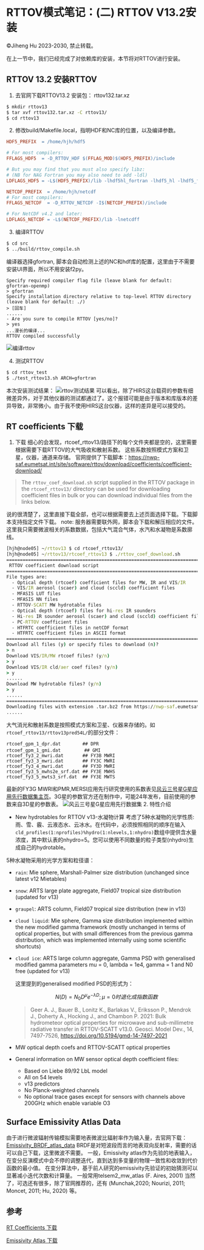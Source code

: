 
# RTTOV模式笔记：(二) RTTOV V13.2安装

&copy;Jiheng Hu 2023-2030, 禁止转载。


在上一节中，我们已经完成了对依赖库的安装，本节将对RTTOV进行安装。

## RTTOV 13.2 安装RTTOV
1. 去官网下载RTTOV13.2 安装包： rttov132.tar.xz
```bash
$ mkdir rttov13
$ tar xvf rttov132.tar.xz -C rttov13/
$ cd rttov13
```

2. 修改build/Makefile.local，指明HDF和NC库的位置，以及编译参数。
```makefile
HDF5_PREFIX  = /home/hjh/hdf5

# For most compilers:
FFLAGS_HDF5  = -D_RTTOV_HDF $(FFLAG_MOD)$(HDF5_PREFIX)/include

# But you may find that you must also specify libz:
# (NB for NAG Fortran you may also need to add -ldl)
LDFLAGS_HDF5 = -L$(HDF5_PREFIX)/lib -lhdf5hl_fortran -lhdf5_hl -lhdf5_fortran -lhdf5 -lz

NETCDF_PREFIX  = /home/hjh/netcdf
# For most compilers:
FFLAGS_NETCDF  = -D_RTTOV_NETCDF -I$(NETCDF_PREFIX)/include

# For NetCDF v4.2 and later:
LDFLAGS_NETCDF = -L$(NETCDF_PREFIX)/lib -lnetcdff
```
3. 编译RTTOV
```bash
$ cd src
$ ../build/rttov_compile.sh
```
编译器选择gfortran, 脚本会自动检测上述的NC和hdf库的配置，这里由于不需要安装UI界面，所以不用安装f2py。
```
Specify required compiler flag file (leave blank for default: gfortran-openmp)
> gfortran
Specify installation directory relative to top-level RTTOV directory (leave blank for default: ./)
> [回车]
......
- Are you sure to compile RTTOV [yes/no]?
> yes
...漫长的编译...
RTTOV compiled successfully
```
![编译rttov](./filzoo/rttov.compile.png) 

4. 测试RTTOV
```bash
$ cd rttov_test
$ ./test_rttov13.sh ARCH=gfortran
```
本次安装测试结果：
![rttov测试结果](./filzoo/rttov_test.png) 
可以看出，除了HIRS这台载荷的参数有细微差异外，对于其他仪器的测试都通过了。这个报错可能是由于版本和库版本的差异导致，非常微小。由于我不使用HIRS这台仪器，这样的差异是可以接受的。



## RT coefficients 下载 
1. 下载
细心的会发现，rtcoef_rttov13/路径下的每个文件夹都是空的，这里需要根据需要下载RTTOV的大气吸收和散射系数。
这些系数按照模式方案和卫星，仪器，通道来存储。
官网提供了下载脚本：https://nwp-saf.eumetsat.int/site/software/rttov/download/coefficients/coefficient-download/ 
> The `rttov_coef_download.sh` script supplied in the RTTOV package in the `rtcoef_rttov13/` directory can be used for downloading coefficient files in bulk or you can download individual files from the links below.  
   
说的很清楚了，这里直接下载全部，也可以根据需要去上述页面选择下载。下载脚本支持指定文件下载。
note: 服务器需要联外网，脚本会下载和解压相应的文件。
这里我只需要微波相关的系数数据，包括大气混合气体，水汽和水凝物是系数廓线。
```cmd
[hjh@node05] ~/rttov13 $ cd rtcoef_rttov13/
[hjh@node05] ~/rttov13/rtcoef_rttov13 $ ./rttov_coef_download.sh 
=========================================================================
 RTTOV coefficient download script
=========================================================================
File types are:
  - Optical depth (rtcoef) coefficient files for MW, IR and VIS/IR
  - VIS/IR aerosol (scaer) and cloud (sccld) coefficient files
  - MFASIS LUT files
  - MFASIS NN files
  - RTTOV-SCATT MW hydrotable files
  - Optical depth (rtcoef) files for hi-res IR sounders
  - Hi-res IR sounder aerosol (scaer) and cloud (sccld) coefficient files
  - PC-RTTOV coefficient files
  - HTFRTC coefficient files in netCDF format
  - HTFRTC coefficient files in ASCII format
=========================================================================
Download all files (y) or specify files to download (n)? 
> n
Download VIS/IR/MW rtcoef files? (y/n) 
> y
Download VIS/IR cld/aer coef files? (y/n) 
> y
......
Download MW hydrotable files? (y/n) 
> y
......
==============================================================================
Downloading files with extension .tar.bz2 from https://nwp-saf.eumetsat.int/downloads/rtcoef_rttov13/rttov13pred101L
......
```

大气消光和散射系数是按照模式方案和卫星、仪器来存储的。如`rtcoef_rttov13/rttov13pred54L/`的部分文件：  

```
rtcoef_gpm_1_dpr.dat 	 	## DPR
rtcoef_gpm_1_gmi.dat　		## GMI  
rtcoef_fy3_2_mwri.dat 		## FY3B MWRI
rtcoef_fy3_3_mwri.dat 		## FY3C MWRI
rtcoef_fy3_4_mwri.dat 		## FY3D MWRI
rtcoef_fy3_5_mwhs2e_srf.dat ## FY3E MWHS
rtcoef_fy3_5_mwts3_srf.dat  ## FY3E MWTS
```

最新的FY3G MWRI和PMR,MERSI应用先行研究使用的系数表见[风云三号星G星应用先行数据集主页](http://satellite.nsmc.org.cn/FY3G/html/APPDATASET.html)。3G星的参数官方还在制作中，可能24年发布，目前使用的参数来自3D星的参数表。
![风云三号星G星应用先行数据集](./filzoo/fy3gappcoeff.png)
2. 特性介绍
- New hydrotables for RTTOV v13-水凝物计算
考虑了5种水凝物的光学性质:雨、雪、霰、云液态水、云冰水。在代码中，必须按照相同的顺序在输入`cld_profiles(1:nprofiles)%hydro(1:nlevels,1:nhydro)`数组中提供含水量浓度，其中默认表的nhydro=5。您可以使用不同数量的粒子类型(nhydro)生成自己的hydrotable。

5种水凝物采用的光学方案和粒径谱：
- `rain`: Mie sphere, Marshall-Palmer size distribution (unchanged since latest v12 Mietables)

- `snow`: ARTS large plate aggregate, Field07 tropical size distribution (updated for v13) 

- `graupel`: ARTS column, Field07 tropical size distribution (new in v13) 

- `cloud liquid`: Mie sphere, Gamma size distribution implemented within the new modified gamma framework (mostly unchanged in terms of optical properties, but with small differences from the previous gamma distribution, which was implemented internally using some scientific shortcuts)

- `cloud ice`: ARTS large column aggregate, Gamma PSD with generalised modified gamma parameters mu = 0, lambda = 1e4, gamma = 1 and N0 free (updated for v13)

	这里提到的generalised modified PSD的形式为：

	$$
	N(D)=N_0 D^\mu e^{-\lambda D}   ;  \mu=0时退化成指数函数
	$$

	>Geer A. J., Bauer B., Lonitz K., Barlakas V., Eriksson P., Mendrok J., Doherty A., Hocking J., and Chambon P. 2021: Bulk hydrometeor optical properties for microwave and sub-millimetre radiative transfer in RTTOV-SCATT v13.0. Geosci. Model Dev., 14, 7497-7526, https://doi.org/10.5194/gmd-14-7497-2021

- MW optical depth coefs and RTTOV-SCATT optical properties  

- General information on MW sensor optical depth coefficient files:
	- Based on Liebe 89/92 LbL model
	- All on 54 levels
	- v13 predictors
	- No Planck-weighted channels
	- No optional trace gases except for sensors with channels above 200GHz which enable variable O3


## Surface Emissivity Atlas Data
由于进行微波辐射传输模拟需要地表微波比辐射率作为输入量，去官网下载：[Emissivity_BRDF_atlas_data](https://nwp-saf.eumetsat.int/site/software/rttov/download/#Emissivity_BRDF_atlas_data)
BRDF是对短波段而言的地表双向反射率，需要的话可以自己下载，这里微波不需要。
一般，Emissivity atlas作为先验的地表输入，在变分反演模式中会不停的调整迭代，直到达到多变量的物理一致性和收敛到代价函数的最小值。
在变分算法中，基于前人研究的emissivity先验证的初始猜测可以显著减小迭代次数和计算量。
一般常用telsem2_mw_atlas (F. Aires, 2001)
当然了，可选还有很多，除了官网推荐的，还有 (Munchak,2020; Nourizi, 2011; Moncet, 2011; Hu, 2020) 等。

## 参考
[RT Coefficients 下载](https://nwp-saf.eumetsat.int/site/software/rttov/download/coefficients/coefficient-download/)  

[Emissivity Atlas 下载](https://nwp-saf.eumetsat.int/site/software/rttov/download/emissivity-data/)